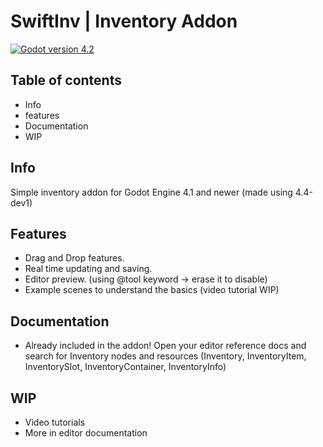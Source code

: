 # SwiftInv | Inventory Addon

[![Godot version 4.2](https://img.shields.io/badge/Godot%20Engine-4.1-blue.svg)](https://github.com/godotengine/godot/)

## Table of contents
- Info
- features
- Documentation
- WIP

## Info
Simple inventory addon for Godot Engine 4.1 and newer (made using 4.4-dev1)

## Features
- Drag and Drop features.
- Real time updating and saving.
- Editor preview. (using @tool keyword -> erase it to disable)
- Example scenes to understand the basics (video tutorial WIP)

## Documentation
- Already included in the addon! Open your editor reference docs and search for Inventory nodes and resources (Inventory, InventoryItem, InventorySlot, InventoryContainer, InventoryInfo)

## WIP
- Video tutorials
- More in editor documentation
